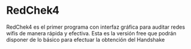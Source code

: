 # RedChek4
RedChek4 es el primer programa con interfaz gráfica para auditar redes wifis de manera rápida y efectiva. Esta es la versión free que podrán disponer de lo básico para efectuar la obtención del Handshake
